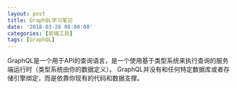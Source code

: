 ```yaml
---
layout: post
title: GraphQL学习笔记
date: '2018-03-28 08:00:00'
categories: [前端工具]
tags: [GraphQL]
---
```


GraphQL是一个用于API的查询语言，是一个使用基于类型系统来执行查询的服务端运行时（类型系统由你的数据定义）。
GraphQL并没有和任何特定数据库或者存储引擎绑定，而是依靠你现有的代码和数据支撑。